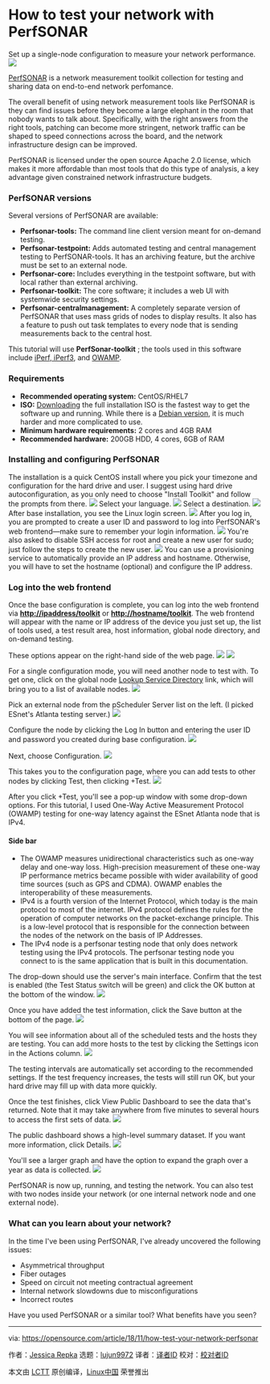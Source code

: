 [#]: collector: (lujun9972)
[#]: translator: ( )
[#]: reviewer: ( )
[#]: publisher: ( )
[#]: subject: (How to test your network with PerfSONAR)
[#]: via: (https://opensource.com/article/18/11/how-test-your-network-perfsonar)
[#]: author: (Jessica Repka https://opensource.com/users/jrepka)
[#]: url: ( )

How to test your network with PerfSONAR
======
Set up a single-node configuration to measure your network performance.
![](https://opensource.com/sites/default/files/styles/image-full-size/public/lead-images/command_line_prompt.png?itok=wbGiJ_yg)

[PerfSONAR][1] is a network measurement toolkit collection for testing and sharing data on end-to-end network perfomance.

The overall benefit of using network measurement tools like PerfSONAR is they can find issues before they become a large elephant in the room that nobody wants to talk about. Specifically, with the right answers from the right tools, patching can become more stringent, network traffic can be shaped to speed connections across the board, and the network infrastructure design can be improved.

PerfSONAR is licensed under the open source Apache 2.0 license, which makes it more affordable than most tools that do this type of analysis, a key advantage given constrained network infrastructure budgets.

### PerfSONAR versions

Several versions of PerfSONAR are available:

  * **Perfsonar-tools:** The command line client version meant for on-demand testing.
  * **Perfsonar-testpoint:** Adds automated testing and central management testing to PerfSONAR-tools. It has an archiving feature, but the archive must be set to an external node.
  * **Perfsonar-core:** Includes everything in the testpoint software, but with local rather than external archiving.
  * **Perfsonar-toolkit:** The core software; it includes a web UI with systemwide security settings.
  * **Perfsonar-centralmanagement:** A completely separate version of PerfSONAR that uses mass grids of nodes to display results. It also has a feature to push out task templates to every node that is sending measurements back to the central host.



This tutorial will use **PerfSonar-toolkit** ; the tools used in this software include [iPerf, iPerf3][2], and [OWAMP][3].

### Requirements

  * **Recommended operating system:** CentOS/RHEL7
  * **ISO:** [Downloading][4] the full installation ISO is the fastest way to get the software up and running. While there is a [Debian version][5], it is much harder and more complicated to use.
  * **Minimum hardware requirements:** 2 cores and 4GB RAM
  * **Recommended hardware:** 200GB HDD, 4 cores, 6GB of RAM



### Installing and configuring PerfSONAR

The installation is a quick CentOS install where you pick your timezone and configuration for the hard drive and user. I suggest using hard drive autoconfiguration, as you only need to choose "Install Toolkit" and follow the prompts from there.
![](https://opensource.com/sites/default/files/uploads/perfsonar_image1_welcome.png)
Select your language.
![](https://opensource.com/sites/default/files/uploads/perfsonar_image4_language.png)
Select a destination.
![](https://opensource.com/sites/default/files/uploads/perfsonar_image3_destination.png)
After base installation, you see the Linux login screen.
![](https://opensource.com/sites/default/files/uploads/perfsonar_image5a_linuxlogin.png)
After you log in, you are prompted to create a user ID and password to log into PerfSONAR's web frontend—make sure to remember your login information.
![](https://opensource.com/sites/default/files/uploads/perfsonar_image5_createuser.png)
You're also asked to disable SSH access for root and create a new user for sudo; just follow the steps to create the new user.
![](https://opensource.com/sites/default/files/uploads/perfsonar_image17_sudouser.png)
You can use a provisioning service to automatically provide an IP address and hostname. Otherwise, you will have to set the hostname (optional) and configure the IP address.

### Log into the web frontend

Once the base configuration is complete, you can log into the web frontend via **<http://ipaddress/toolkit>** or **<http://hostname/toolkit>**. The web frontend will appear with the name or IP address of the device you just set up, the list of tools used, a test result area, host information, global node directory, and on-demand testing.

These options appear on the right-hand side of the web page.
![](https://opensource.com/sites/default/files/uploads/perfsonar_image13_ondemandtesting.png)
![](https://opensource.com/sites/default/files/uploads/perfsonar_image1_frontend.png)

For a single configuration mode, you will need another node to test with. To get one, click on the global node [Lookup Service Directory][6] link, which will bring you to a list of available nodes.
![](https://opensource.com/sites/default/files/uploads/perfsonar_image20_lookupservicemap1.png)

Pick an external node from the pScheduler Server list on the left. (I picked ESnet's Atlanta testing server.)
![](https://opensource.com/sites/default/files/uploads/perfsonar_image10_selectnode.png)

Configure the node by clicking the Log In button and entering the user ID and password you created during base configuration.
![](https://opensource.com/sites/default/files/uploads/perfsonar_image8_login.png)

Next, choose Configuration.
![](https://opensource.com/sites/default/files/uploads/perfsonar_image14_chooseconfig.png)

This takes you to the configuration page, where you can add tests to other nodes by clicking Test, then clicking +Test.
![](https://opensource.com/sites/default/files/uploads/perfsonar_image6_config.png)

After you click +Test, you'll see a pop-up window with some drop-down options. For this tutorial, I used One-Way Active Measurement Protocol (OWAMP) testing for one-way latency against the ESnet Atlanta node that is IPv4.

#### Side bar

  * The OWAMP measures unidirectional characteristics such as one-way delay and one-way loss. High-precision measurement of these one-way IP performance metrics became possible with wider availability of good time sources (such as GPS and CDMA). OWAMP enables the interoperability of these measurements.
  * IPv4 is a fourth version of the Internet Protocol, which today is the main protocol to most of the internet. IPv4 protocol defines the rules for the operation of computer networks on the packet-exchange principle. This is a low-level protocol that is responsible for the connection between the nodes of the network on the basis of IP Addresses.
  * The IPv4 node is a perfsonar testing node that only does network testing using the IPv4 protocols. The perfsonar testing node you connect to is the same application that is built in this documentation.



The drop-down should use the server's main interface. Confirm that the test is enabled (the Test Status switch will be green) and click the OK button at the bottom of the window.
![](https://opensource.com/sites/default/files/uploads/perfsonar_image9_addtest.png)

Once you have added the test information, click the Save button at the bottom of the page.
![](https://opensource.com/sites/default/files/uploads/perfsonar_image18_savetestinfo.png)

You will see information about all of the scheduled tests and the hosts they are testing. You can add more hosts to the test by clicking the Settings icon in the Actions column.
![](https://opensource.com/sites/default/files/uploads/perfsonar_image16_scheduledtests.png)

The testing intervals are automatically set according to the recommended settings. If the test frequency increases, the tests will still run OK, but your hard drive may fill up with data more quickly.

Once the test finishes, click View Public Dashboard to see the data that's returned. Note that it may take anywhere from five minutes to several hours to access the first sets of data.
![](https://opensource.com/sites/default/files/uploads/perfsonar_image19_viewpublicdash.png)

The public dashboard shows a high-level summary dataset. If you want more information, click Details.
![](https://opensource.com/sites/default/files/uploads/perfsonar_image2_details.png)

You'll see a larger graph and have the option to expand the graph over a year as data is collected.
![](https://opensource.com/sites/default/files/uploads/perfsonar_image7_expandedgraph.png)

PerfSONAR is now up, running, and testing the network. You can also test with two nodes inside your network (or one internal network node and one external node).

### What can you learn about your network?

In the time I've been using PerfSONAR, I've already uncovered the following issues:

  * Asymmetrical throughput
  * Fiber outages
  * Speed on circuit not meeting contractual agreement
  * Internal network slowdowns due to misconfigurations
  * Incorrect routes



Have you used PerfSONAR or a similar tool? What benefits have you seen?


--------------------------------------------------------------------------------

via: https://opensource.com/article/18/11/how-test-your-network-perfsonar

作者：[Jessica Repka][a]
选题：[lujun9972][b]
译者：[译者ID](https://github.com/译者ID)
校对：[校对者ID](https://github.com/校对者ID)

本文由 [LCTT](https://github.com/LCTT/TranslateProject) 原创编译，[Linux中国](https://linux.cn/) 荣誉推出

[a]: https://opensource.com/users/jrepka
[b]: https://github.com/lujun9972
[1]: https://www.perfsonar.net/
[2]: https://iperf.fr/
[3]: http://software.internet2.edu/owamp/
[4]: http://downloads.perfsonar.net/toolkit/pS-Toolkit-4.1.3-CentOS7-FullInstall-x86_64-2018Oct24.iso
[5]: http://docs.perfsonar.net/install_options.html#
[6]: http://stats.es.net/ServicesDirectory/
